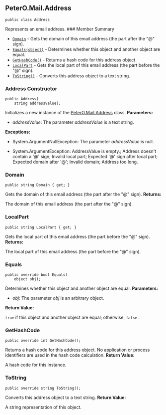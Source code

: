 ## PeterO.Mail.Address

    public class Address

 Represents an email address.  ### Member Summary
* <code>[Domain](#Domain)</code> - Gets the domain of this email address (the part after the "@" sign).
* <code>[Equals(object)](#Equals_object)</code> - Determines whether this object and another object are equal.
* <code>[GetHashCode()](#GetHashCode)</code> - Returns a hash code for this address object.
* <code>[LocalPart](#LocalPart)</code> - Gets the local part of this email address (the part before the "@" sign).
* <code>[ToString()](#ToString)</code> - Converts this address object to a text string.

<a id="Void_ctor_String"></a>
### Address Constructor

    public Address(
        string addressValue);

 Initializes a new instance of the [PeterO.Mail.Address](PeterO.Mail.Address.md) class.  <b>Parameters:</b>

 * <i>addressValue</i>: The parameter  <i>addressValue</i>
 is a text string.

<b>Exceptions:</b>

 * System.ArgumentNullException:
The parameter  <i>addressValue</i>
 is null.

 * System.ArgumentException:
AddressValue is empty.; Address doesn't contain a '@' sign; Invalid local part; Expected '@' sign after local part; Expected domain after '@'; Invalid domain; Address too long.

<a id="Domain"></a>
### Domain

    public string Domain { get; }

 Gets the domain of this email address (the part after the "@" sign).  <b>Returns:</b>

The domain of this email address (the part after the "@" sign).

<a id="LocalPart"></a>
### LocalPart

    public string LocalPart { get; }

 Gets the local part of this email address (the part before the "@" sign).  <b>Returns:</b>

The local part of this email address (the part before the "@" sign).

<a id="Equals_object"></a>
### Equals

    public override bool Equals(
        object obj);

 Determines whether this object and another object are equal.  <b>Parameters:</b>

 * <i>obj</i>: The parameter  <i>obj</i>
 is an arbitrary object.

<b>Return Value:</b>

 `true`  if this object and another object are equal; otherwise,  `false`  .

<a id="GetHashCode"></a>
### GetHashCode

    public override int GetHashCode();

 Returns a hash code for this address object. No application or process identifiers are used in the hash code calculation.  <b>Return Value:</b>

A hash code for this instance.

<a id="ToString"></a>
### ToString

    public override string ToString();

 Converts this address object to a text string.  <b>Return Value:</b>

A string representation of this object.
